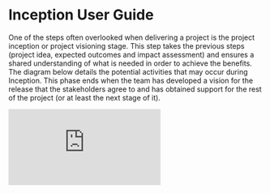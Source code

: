 # Inception User Guide

One of the steps often overlooked when delivering a project is the project inception or project visioning stage. This step takes the previous steps (project idea, expected outcomes and impact assessment) and ensures a shared understanding of what is needed in order to achieve the benefits. The diagram below details the potential activities that may occur during Inception. This phase ends when the team has developed a vision for the release that the stakeholders agree to and has obtained support for the rest of the project (or at least the next stage of it).

![Inception Overview](http://bad.tools/delivery/docs/cheatsheet-inception.pdf)